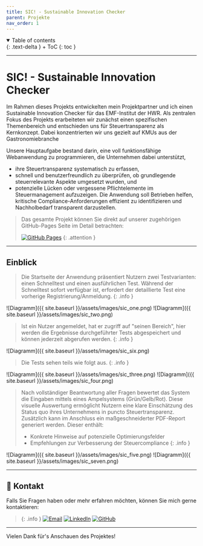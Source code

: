 ```yaml
---
title: SIC! - Sustainable Innovation Checker
parent: Projekte
nav_order: 1
---
```


<details open markdown="block">
{: .text-delta }
<summary>Table of contents</summary>
+ ToC
{: toc }
</details>

---

# SIC! - Sustainable Innovation Checker

Im Rahmen dieses Projekts entwickelten mein Projektpartner und ich einen Sustainable Innovation Checker für das EMF-Institut der HWR.
Als zentralen Fokus des Projekts erarbeiteten wir zunächst einen spezifischen Themenbereich und entschieden uns für Steuertransparenz als Kernkonzept. Dabei konzentrierten wir uns gezielt auf KMUs aus der Gastronomiebranche

Unsere Hauptaufgabe bestand darin, eine voll funktionsfähige Webanwendung zu programmieren, die Unternehmen dabei unterstützt,
- ihre Steuertransparenz systematisch zu erfassen,
- schnell und benutzerfreundlich zu überprüfen, ob grundlegende steuerrelevante Aspekte umgesetzt wurden, und
- potenzielle Lücken oder vergessene Pflichtelemente im Steuermanagement aufzuzeigen.
Die Anwendung soll Betrieben helfen, kritische Compliance-Anforderungen effizient zu identifizieren und Nachholbedarf transparent darzustellen.

>Das gesamte Projekt können Sie direkt auf unserer zugehörigen GitHub-Pages Seite im Detail betrachten:
>
>[![GitHub Pages](https://img.shields.io/badge/-GitHub%20Pages-181717?style=for-the-badge&logo=github&logoColor=white)](https://nayon0505.github.io/SIC-Projekt/)
{: .attention }

---

## Einblick

>Die Startseite der Anwendung präsentiert Nutzern zwei Testvarianten: einen Schnelltest und einen ausführlichen Test.
>Während der Schnelltest sofort verfügbar ist, erfordert der detaillierte Test eine vorherige Registrierung/Anmeldung.
{: .info }

![Diagramm]({{ site.baseurl }}/assets/images/sic_one.png)
![Diagramm]({{ site.baseurl }}/assets/images/sic_two.png)

>Ist ein Nutzer angemeldet, hat er zugriff auf "seinen Bereich", hier werden die Ergebnisse durchgeführter Tests abgespeichert und können jederzeit abgerufen werden.
{: .info }

![Diagramm]({{ site.baseurl }}/assets/images/sic_six.png)

>Die Tests sehen teils wie folgt aus.
{: .info }

![Diagramm]({{ site.baseurl }}/assets/images/sic_three.png)
![Diagramm]({{ site.baseurl }}/assets/images/sic_four.png)

>Nach vollständiger Beantwortung aller Fragen bewertet das System die Eingaben mittels eines Ampelsystems (Grün/Gelb/Rot).
>Diese visuelle Auswertung ermöglicht Nutzern eine klare Einschätzung des Status quo ihres Unternehmens in puncto Steuertransparenz.
>Zusätzlich kann im Anschluss ein maßgeschneiderter PDF-Report generiert werden. Dieser enthält:
>- Konkrete Hinweise auf potenzielle Optimierungsfelder
>- Empfehlungen zur Verbesserung der Steuercompliance
{: .info }

![Diagramm]({{ site.baseurl }}/assets/images/sic_five.png)
![Diagramm]({{ site.baseurl }}/assets/images/sic_seven.png)

---

## 📧 Kontakt
Falls Sie Fragen haben oder mehr erfahren möchten, können Sie mich gerne kontaktieren:
 
> {: .info }
[![Email](https://img.shields.io/badge/-lenz.nayon@gmail.com-EA4335?style=for-the-badge&logo=gmail&logoColor=white)](mailto:lenz.nayon@gmail.com)
[![LinkedIn](https://img.shields.io/badge/-Nayon%20Lenz%20-0A66C2?style=for-the-badge&logo=linkedin&logoColor=white)](www.linkedin.com/in/nayon-lenz-92792530b)
[![GitHub](https://img.shields.io/badge/-@Nayon0505-181717?style=for-the-badge&logo=github&logoColor=white)](https://github.com/Nayon0505)

--- 

Vielen Dank für's Anschauen des Projektes!